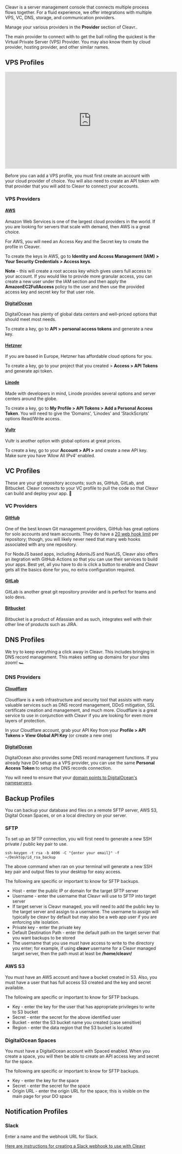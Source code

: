 Cleavr is a server management console that connects multiple process flows together. For a fluid experience, we offer integrations with 
multiple VPS, VC, DNS, storage, and communication providers.  

Manage your various providers in the **Provider** section of Cleavr.. 

The main provider to connect with to get the ball rolling the quickest is the Virtual Private Server (VPS) Provider. You may
also know them by cloud provider, hosting provider, and other similar names. 

## VPS Profiles
<iframe width="560" height="315" src="https://www.youtube.com/embed/7UGfmjoe17M" frameborder="0" allow="accelerometer; autoplay; clipboard-write; encrypted-media; gyroscope; picture-in-picture" allowfullscreen></iframe>

Before you can add a VPS profile, you must first create an account with your cloud provider of choice. You will also 
need to create an API token with that provider that you will add to Cleavr to connect your accounts.

### VPS Providers 

#### [AWS](https://aws.amazon.com/)
Amazon Web Services is one of the largest cloud providers in the world. If you are looking for servers that scale with demand, 
then AWS is a great choice.

For AWS, you will need an Access Key and the Secret key to create the profile in Cleaver.

To create the keys in AWS, go to **Identity and Access Management (IAM) > Your Security Credentials > Access keys**.

**Note** - this will create a root access key which gives users full access to your account. If you would like to provide more 
granular access, you can create a new user under the IAM section and then apply the **AmazonEC2FullAccess** policy to the user 
and then use the provided access key and secret key for that user role. 

#### [DigitalOcean](https://www.digitalocean.com/)

DigitalOcean has plenty of global data centers and well-priced options that should meet most needs.

To create a key, go to **API > personal access tokens** and generate a new key.

#### [Hetzner](https://www.hetzner.com/)

If you are based in Europe, Hetzner has affordable cloud options for you.

To create a key, go to your project that you created > **Access > API Tokens** and generate api token.

#### [Linode](https://www.linode.com/)

Made with developers in mind, Linode provides several options and server centers around the globe.  

To create a key, go to **My Profile > API Tokens > Add a Personal Access Token**. You will need to give the ‘Domains’, 
‘Linodes’ and ‘StackScripts’ options Read/Write access.

#### [Vultr](https://www.vultr.com/)

Vultr is another option with global options at great prices.

To create a key, go to your **Account > API >** and create a new API key. Make sure you have ‘Allow All IPv4’ enabled.

## VC Profiles

These are your git repository accounts; such as, GitHub, GitLab, and Bitbucket. Cleavr connects to your VC profile to 
pull the code so that Cleavr can build and deploy your app. 🚀

### VC Providers

#### [GitHub](https://github.com/)

One of the best known Git management providers, GitHub has great options for solo accounts and team accounts. 
They do have a [20 web hook limit](https://developer.github.com/webhooks/) per repository; though, you will likely never need that many web hooks associated 
with any one repository.

For NodeJS based apps, including AdonisJS and NuxtJS, Cleavr also offers an itegration with GitHub Actions so that you can
use their services to build your apps. Best yet, all you have to do is click a button to enable and Cleavr gets all the basics 
done for you, no extra configuration required. 

#### [GitLab](https://gitlab.com/)

GitLab is another great git repository provider and is perfect for teams and solo devs.

#### [Bitbucket](https://bitbucket.org/)

Bitbucket is a product of Atlassian and as such, integrates well with their other line of products such as JIRA.

## DNS Profiles

We try to keep everything a click away in Cleavr. This includes bringing in DNS record management. This makes setting up
domains for your sites zoom! 🏎

### DNS Providers

#### [Cloudflare](https://www.cloudflare.com/)

Cloudflare is a web infrastructure and security tool that assists with many valuable services such as DNS record management, 
DDoS mitigation, SSL certificate creation and management, and much more. Cloudflare is a great service to use in conjunction 
with Cleavr if you are looking for even more layers of protection. 

In your Cloudflare account, grab your API Key from your **Profile > API Tokens > View Global API Key** (or create a new one)

#### [DigitalOcean](https://www.digitalocean.com/)

DigitalOcean also provides some DNS record management functions. If you already have DO setup as a VPS provider, you can 
use the same **Personal Access Token** to setup the DNS records connection. 

You will need to ensure that your [domain points to DigitalOcean's nameservers](https://www.digitalocean.com/community/tutorials/how-to-point-to-digitalocean-nameservers-from-common-domain-registrars). 

## Backup Profiles
You can backup your database and files on a remote SFTP server, AWS S3, Digital Ocean Spaces, or on a local directory on your server. 

### SFTP 

To set up an SFTP connection, you will first need to generate a new SSH private / public key pair to use.

```
ssh-keygen -t rsa -b 4096 -C "{enter your email}" -f ~/Desktop/id_rsa_backup
```

The above command when ran on your terminal will generate a new SSH key pair and output files to your desktop for easy access. 

The following are specific or important to know for SFTP backups. 

- Host - enter the public IP or domain for the target SFTP server
- Username - enter the username that Cleavr will use to SFTP into target server
- If target server is Cleavr managed, you will need to add the public key to the target server and assign to a username. 
The username to assign will typically be cleavr by default but may also be a web app user if you are enforcing site isolation. 
- Private key - enter the private key 
- Default Destination Path - enter the default path on the target server that you want backups to be stored
- The username that you use must have access to write to the directory you enter; for example, if using **cleavr** username for a 
Cleavr managed target server, then the path must at least be **/home/cleavr/**

### AWS S3

You must have an AWS account and have a bucket created in S3. Also, you must have a user that has full access S3 
created and the key and secret available. 

The following are specific or important to know for SFTP backups. 

- Key - enter the key for the user that has appropriate privileges to write to S3 bucket
- Secret - enter the secret for the above identified user
- Bucket - enter the S3 bucket name you created (case sensitive)
- Region - enter the data region that the S3 bucket is located

### DigitalOcean Spaces

You must have a DigitalOcean account with Spaced enabled. When you create a space, you will then be able to create an API 
access key and secret for the space. 

The following are specific or important to know for SFTP backups. 

- Key - enter the key for the space
- Secret - enter the secret for the space
- Origin URL - enter the origin URL for the space; this is visible on the main page for your DO space

## Notification Profiles

### Slack

Enter a name and the webhook URL for Slack. 

[Here are instructions for creating a Slack webhook to use with Cleavr](https://api.slack.com/messaging/webhooks) 
